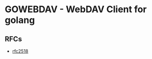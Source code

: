 # GOWEBDAV - WebDAV Client for golang

## RFCs
* [rfc2518](http://asg.andrew.cmu.edu/rfc/rfc2518.html)
